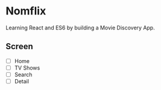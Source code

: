 # Nomflix

Learning React and ES6 by building a Movie Discovery App.

## Screen

- [ ] Home
- [ ] TV Shows
- [ ] Search
- [ ] Detail
